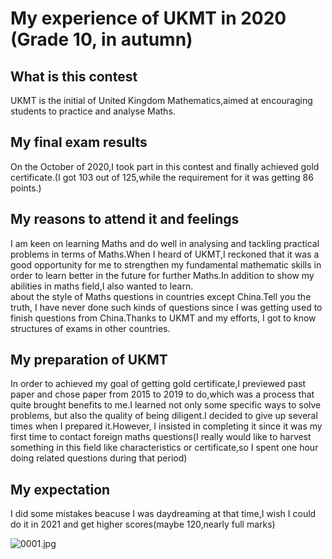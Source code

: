 # My experience of UKMT in 2020 (Grade 10, in autumn)
## What is this contest  

UKMT is the initial of United Kingdom Mathematics,aimed at encouraging students to practice and analyse Maths.  

## My final exam results 

On the October of 2020,I took part in this contest and finally achieved gold certificate.(I got 103 out of 125,while the requirement for it was getting 86 points.)

## My reasons to attend it and feelings

I am keen on learning Maths and do well in analysing and tackling practical problems in terms of Maths.When I heard of UKMT,I reckoned that it was a good opportunity for me to strengthen my fundamental mathematic skills in order to learn better in the future for further Maths.In addition to show my abilities in maths field,I also wanted to learn.    
about the style of Maths questions in countries except China.Tell you the truth, I have never done such kinds of questions since I was getting used to finish questions from China.Thanks to UKMT and my efforts, I got to know structures of exams in other countries.    

## My preparation of UKMT  

In order to achieved my goal of getting gold certificate,I previewed past paper and chose paper from 2015 to 2019 to do,which was a process that quite brought benefits to me.I learned not only some specific ways to solve problems, but also the quality of being diligent.I decided to give up several times when I prepared it.However, I insisted in completing it since it was my first time to contact foreign maths questions(I really would like to harvest something in this field like characteristics or certificate,so I spent one hour doing related questions during that period)  

## My expectation

I did some mistakes beacuse I was daydreaming at that time,I wish I could do it in 2021 and get higher scores(maybe 120,nearly full marks)



![0001.jpg](https://i.loli.net/2021/06/21/cMUopT9nS5F4wY3.jpg)


